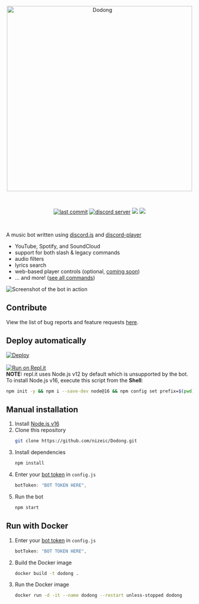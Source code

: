 <div align="center">
  <p>
    <img src="https://puersa.com/gallery/dodongmedium.png" width="500" alt="Dodong" /></a>
  </p>
  <br>
  <p>
    <a href="https://github.com/nizeic/Dodong/commits/main"><img src="https://img.shields.io/github/last-commit/nizeic/Dodong?color=44b868&logo=GitHub&logoColor=white&style=flat-square" alt="last commit"></a> 
    <a href="https://puersa.com/discord"><img src="https://img.shields.io/discord/706460727573217381?color=44b868&logo=discord&logoColor=white&style=flat-square" alt="discord server"></a>
    <a href="https://www.npmjs.com/package/discord.js"><img src="https://img.shields.io/github/package-json/dependency-version/nizeic/Dodong/discord.js?color=44b868&logo=npm&style=flat-square"></a>
    <a href="https://www.npmjs.com/package/discord-player"><img src="https://img.shields.io/github/package-json/dependency-version/nizeic/Dodong/discord-player?color=44b868&logo=npm&style=flat-square"></a>
  </p>
</div>
<br>

A music bot written using [discord.js](https://github.com/discordjs/discord.js) and [discord-player](https://github.com/Androz2091/discord-player)
- YouTube, Spotify, and SoundCloud
- support for both slash & legacy commands
- audio filters
- lyrics search
- web-based player controls (optional, [coming soon](https://github.com/JoshCunningHum/Dodong-webplayer))
- ... and more! ([see all commands](https://github.com/nizeic/Dodong/tree/main/commands))

![Screenshot of the bot in action](https://puersa.com/gallery/dodongexample.png)

## Contribute

View the list of bug reports and feature requests [here](https://github.com/nizeic/Dodong/issues).

## Deploy automatically

[![Deploy](https://www.herokucdn.com/deploy/button.svg)](https://heroku.com/deploy)<br><br>
[![Run on Repl.it](https://repl.it/badge/github/nizeic/Dodong)](https://repl.it/github/nizeic/Dodong)<br>
**NOTE:** repl.it uses Node.js v12 by default which is unsupported by the bot.<br>
To install Node.js v16, execute this script from the **Shell**:

```sh
npm init -y && npm i --save-dev node@16 && npm config set prefix=$(pwd)/node_modules/node && export PATH=$(pwd)/node_modules/node/bin:$PATH
```

## Manual installation

1. Install [Node.js v16](https://nodejs.org/en/download)
2. Clone this repository
   ```sh
   git clone https://github.com/nizeic/Dodong.git
   ```
3. Install dependencies
   ```sh
   npm install
   ```
4. Enter your [bot token](https://discord.com/developers/applications) in `config.js`
   ```js
   botToken: "BOT TOKEN HERE",
   ```
5. Run the bot
   ```sh
   npm start
   ```

## Run with Docker
1. Enter your [bot token](https://discord.com/developers/applications) in `config.js`
   ```js
   botToken: "BOT TOKEN HERE",
   ```

2. Build the Docker image
   ```sh
   docker build -t dodong .
   ```

3. Run the Docker image
   ```sh
   docker run -d -it --name dodong --restart unless-stopped dodong
   ```
